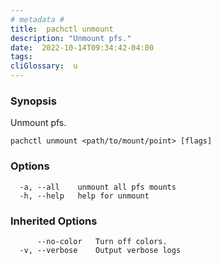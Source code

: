 ```yaml
---
# metadata # 
title:  pachctl unmount
description: "Unmount pfs."
date:  2022-10-14T09:34:42-04:00
tags:
cliGlossary:  u
---
```


### Synopsis

Unmount pfs.

```
pachctl unmount <path/to/mount/point> [flags]
```

### Options

```
  -a, --all    unmount all pfs mounts
  -h, --help   help for unmount
```

### Inherited Options

```
      --no-color   Turn off colors.
  -v, --verbose    Output verbose logs
```

